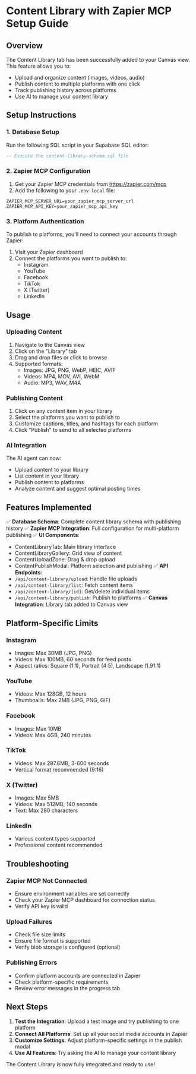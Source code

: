 # Content Library with Zapier MCP Setup Guide

## Overview
The Content Library tab has been successfully added to your Canvas view. This feature allows you to:
- Upload and organize content (images, videos, audio)
- Publish content to multiple platforms with one click
- Track publishing history across platforms
- Use AI to manage your content library

## Setup Instructions

### 1. Database Setup
Run the following SQL script in your Supabase SQL editor:
```sql
-- Execute the content-library-schema.sql file
```

### 2. Zapier MCP Configuration
1. Get your Zapier MCP credentials from https://zapier.com/mcp
2. Add the following to your `.env.local` file:
```env
ZAPIER_MCP_SERVER_URL=your_zapier_mcp_server_url
ZAPIER_MCP_API_KEY=your_zapier_mcp_api_key
```

### 3. Platform Authentication
To publish to platforms, you'll need to connect your accounts through Zapier:
1. Visit your Zapier dashboard
2. Connect the platforms you want to publish to:
   - Instagram
   - YouTube
   - Facebook
   - TikTok
   - X (Twitter)
   - LinkedIn

## Usage

### Uploading Content
1. Navigate to the Canvas view
2. Click on the "Library" tab
3. Drag and drop files or click to browse
4. Supported formats:
   - Images: JPG, PNG, WebP, HEIC, AVIF
   - Videos: MP4, MOV, AVI, WebM
   - Audio: MP3, WAV, M4A

### Publishing Content
1. Click on any content item in your library
2. Select the platforms you want to publish to
3. Customize captions, titles, and hashtags for each platform
4. Click "Publish" to send to all selected platforms

### AI Integration
The AI agent can now:
- Upload content to your library
- List content in your library
- Publish content to platforms
- Analyze content and suggest optimal posting times

## Features Implemented

✅ **Database Schema**: Complete content library schema with publishing history
✅ **Zapier MCP Integration**: Full configuration for multi-platform publishing
✅ **UI Components**:
   - ContentLibraryTab: Main library interface
   - ContentLibraryGallery: Grid view of content
   - ContentUploadZone: Drag & drop upload
   - ContentPublishModal: Platform selection and publishing
✅ **API Endpoints**:
   - `/api/content-library/upload`: Handle file uploads
   - `/api/content-library/list`: Fetch content items
   - `/api/content-library/[id]`: Get/delete individual items
   - `/api/content-library/publish`: Publish to platforms
✅ **Canvas Integration**: Library tab added to Canvas view

## Platform-Specific Limits

### Instagram
- Images: Max 30MB (JPG, PNG)
- Videos: Max 100MB, 60 seconds for feed posts
- Aspect ratios: Square (1:1), Portrait (4:5), Landscape (1.91:1)

### YouTube
- Videos: Max 128GB, 12 hours
- Thumbnails: Max 2MB (JPG, PNG, GIF)

### Facebook
- Images: Max 10MB
- Videos: Max 4GB, 240 minutes

### TikTok
- Videos: Max 287.6MB, 3-600 seconds
- Vertical format recommended (9:16)

### X (Twitter)
- Images: Max 5MB
- Videos: Max 512MB, 140 seconds
- Text: Max 280 characters

### LinkedIn
- Various content types supported
- Professional content recommended

## Troubleshooting

### Zapier MCP Not Connected
- Ensure environment variables are set correctly
- Check your Zapier MCP dashboard for connection status
- Verify API key is valid

### Upload Failures
- Check file size limits
- Ensure file format is supported
- Verify blob storage is configured (optional)

### Publishing Errors
- Confirm platform accounts are connected in Zapier
- Check platform-specific requirements
- Review error messages in the progress tab

## Next Steps

1. **Test the Integration**: Upload a test image and try publishing to one platform
2. **Connect All Platforms**: Set up all your social media accounts in Zapier
3. **Customize Settings**: Adjust platform-specific settings in the publish modal
4. **Use AI Features**: Try asking the AI to manage your content library

The Content Library is now fully integrated and ready to use!